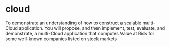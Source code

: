 # cloud
To demonstrate an understanding of how to construct a scalable multi-Cloud application. You will propose, and then implement, test, evaluate, and demonstrate, a multi-Cloud application that computes Value at Risk for some well-known companies listed on stock markets
